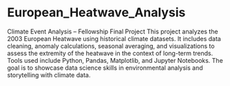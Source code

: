 # European_Heatwave_Analysis
Climate Event Analysis – Fellowship Final Project
This project analyzes the 2003 European Heatwave using historical climate datasets. It includes data cleaning, anomaly calculations, seasonal averaging, and visualizations to assess the extremity of the heatwave in the context of long-term trends. Tools used include Python, Pandas, Matplotlib, and Jupyter Notebooks. The goal is to showcase data science skills in environmental analysis and storytelling with climate data.
